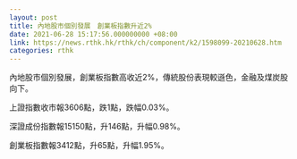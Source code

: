 ```yaml
---
layout: post
title: 內地股市個別發展　創業板指數升近2%
date: 2021-06-28 15:17:56.000000000 +08:00
link: https://news.rthk.hk/rthk/ch/component/k2/1598099-20210628.htm
categories: rthk
---
```


內地股市個別發展，創業板指數高收近2%，傳統股份表現較遜色，金融及煤炭股向下。

上證指數收市報3606點，跌1點，跌幅0.03%。

深證成份指數報15150點，升146點，升幅0.98%。

創業板指數報3412點，升65點，升幅1.95%。
